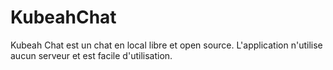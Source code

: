 # KubeahChat
Kubeah Chat est un chat en local libre et open source. L'application n'utilise aucun serveur et est facile d'utilisation.